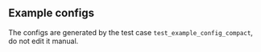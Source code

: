 ## Example configs

The configs are generated by the test case `test_example_config_compact`, do not edit it manual.